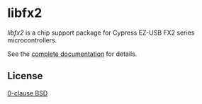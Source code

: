 # libfx2

_libfx2_ is a chip support package for Cypress EZ-USB FX2 series microcontrollers.

See the [complete documentation](https://libfx2.readthedocs.io) for details.

## License

[0-clause BSD](LICENSE-0BSD.txt)
